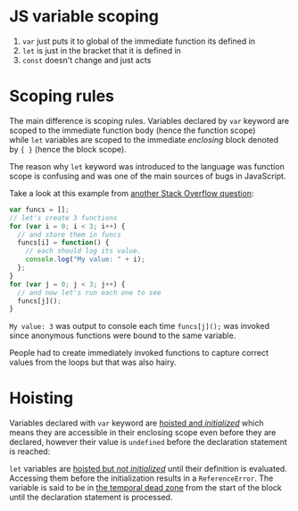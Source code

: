 # JS variable scoping
1. `var` just puts it to global of the immediate function its defined in 
2. `let` is just in the bracket that it is defined in 
3. `const` doesn't change and just acts
# Scoping rules

The main difference is scoping rules. Variables declared by `var` keyword are scoped to the immediate function body (hence the function scope) while `let` variables are scoped to the immediate _enclosing_ block denoted by `{ }` (hence the block scope).


The reason why `let` keyword was introduced to the language was function scope is confusing and was one of the main sources of bugs in JavaScript.

Take a look at this example from [another Stack Overflow question](https://stackoverflow.com/questions/750486/javascript-closure-inside-loops-simple-practical-example):

```javascript
var funcs = [];
// let's create 3 functions
for (var i = 0; i < 3; i++) {
  // and store them in funcs
  funcs[i] = function() {
    // each should log its value.
    console.log("My value: " + i);
  };
}
for (var j = 0; j < 3; j++) {
  // and now let's run each one to see
  funcs[j]();
}
```

`My value: 3` was output to console each time `funcs[j]();` was invoked since anonymous functions were bound to the same variable.

People had to create immediately invoked functions to capture correct values from the loops but that was also hairy.

# Hoisting

Variables declared with `var` keyword are [hoisted and _initialized_](https://dev.to/godcrampy/the-secret-of-hoisting-in-javascript-egi) which means they are accessible in their enclosing scope even before they are declared, however their value is `undefined` before the declaration statement is reached:

`let` variables are [hoisted but _not initialized_](https://stackoverflow.com/questions/31219420/are-variables-declared-with-let-or-const-hoisted) until their definition is evaluated. Accessing them before the initialization results in a `ReferenceError`. The variable is said to be in [the temporal dead zone](https://stackoverflow.com/questions/33198849/what-is-the-temporal-dead-zone) from the start of the block until the declaration statement is processed.
